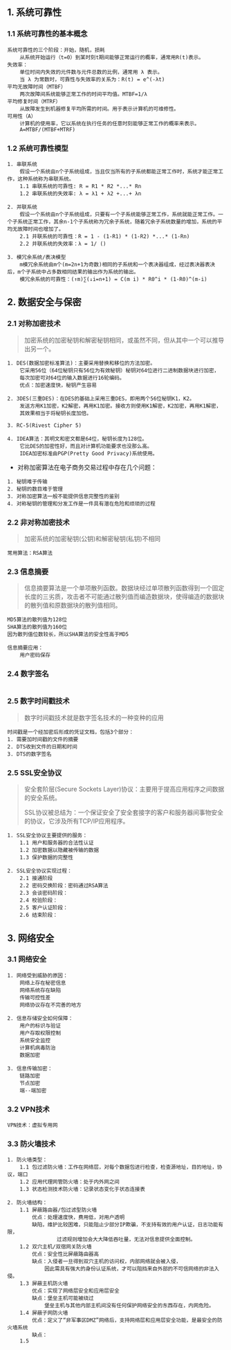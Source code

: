 ## 1. 系统可靠性

### 1.1 系统可靠性的基本概念

```
系统可靠性的三个阶段：开始，随机，损耗
	从系统开始运行（t=0）到某时刻t期间能够正常运行的概率，通常用R(t)表示。
失效率：
	单位时间内失效的元件数与元件总数的比例，通常用 λ 表示。
	当 λ 为常数时，可靠性与失效率的关系为：R(t) = e^(-λt)
平均无故障时间（MTBF）
	两次故障间系统能够正常工作的时间平均值。MTBF=1/λ
平均修复时间（MTRF）
	从故障发生到机器修复平均所需的时间。用于表示计算机的可维修性。
可用性（A）
	计算机的使用率，它以系统在执行任务的任意时刻能够正常工作的概率来表示。
	A=MTBF/(MTBF+MTRF)
```



### 1.2 系统可靠性模型

```
1. 串联系统
	假设一个系统由n个子系统组成，当且仅当所有的子系统都能正常工作时，系统才能正常工作，这种系统称为串联系统。
	1.1 串联系统的可靠性: R = R1 * R2 *...* Rn
	1.2 串联系统的失效率: λ = λ1 + λ2 +...+ λn

2. 并联系统
	假设一个系统由n个子系统组成，只要有一个子系统能够正常工作，系统就能正常工作。一个子系统正常工作，其余n-1个子系统称为冗余子系统，随着冗余子系统数量的增加，系统的平均无故障时间也增加了。
	2.1 并联系统的可靠性：R = 1 - (1-R1) * (1-R2) *...* (1-Rn)
	2.2 并联系统的失效率：λ = 1/ ()

3. 模冗余系统/表决模型 
	m模冗余系统由m个(m=2n+1为奇数)相同的子系统和一个表决器组成，经过表决器表决后，m个子系统中占多数相同结果的输出作为系统的输出。
	模冗余系统的可靠性：(↑m)∑(↓i=n+1) = C(m i) * R0^i * (1-R0)^(m-i) 
```



## 2. 数据安全与保密

### 2.1 对称加密技术

> 加密系统的加密秘钥和解密秘钥相同，或虽然不同，但从其中一个可以推导出另一个。

```
1. DES(数据加密标准算法)：主要采用替换和移位的方法加密。
	它采用56位（64位秘钥只有56位为有效秘钥）秘钥对64位进行二进制数据块进行加密，
	每次加密可对64位的输入数据进行16轮编码。
	优点：加密速度快，秘钥产生容易

2. 3DES(三重DES)：在DES的基础上采用三重DES，即用两个56位秘钥K1，K2。
	发送方用K1加密，K2解密，再用K1加密。接收方则使用K1解密，K2加密，再用K1解密，
	其效果相当于将秘钥长度加倍。

3. RC-5(Rivest Cipher 5)

4. IDEA算法：其明文和密文都是64位，秘钥长度为128位。
	它比DES的加密性好，而且对计算机功能要求也没那么高。
	IDEA加密标准由PGP(Pretty Good Privacy)系统使用。
```

* 对称加密算法在电子商务交易过程中存在几个问题：

```
1. 秘钥难于传输
2. 秘钥的数目难于管理
3. 对称加密算法一般不能提供信息完整性的鉴别
4. 对称秘钥的管理和分发工作是一件具有潜在危险和烦琐的过程
```

### 2.2 非对称加密技术

> 加密系统的加密秘钥(公钥)和解密秘钥(私钥)不相同

```
常用算法：RSA算法
```

### 2.3 信息摘要

> 信息摘要算法是一个单项散列函数。数据块经过单项散列函数得到一个固定长度的三劣质，攻击者不可能通过散列值而编造数据块，使得编造的数据块的散列值和原数据块的散列值相同。

```
MD5算法的散列值为128位
SHA算法的散列值为160位
因为散列值位数较长，所以SHA算法的安全性高于MD5
```

```
信息摘要应用：
	用户密码保存
```

### 2.4 数字签名

```

```

### 2.5 数字时间戳技术

> 数字时间戳技术就是数字签名技术的一种变种的应用

```
时间戳是一个经加密后形成的凭证文档，包括3个部分：
1. 需要加时间戳的文件的摘要
2. DTS收到文件的日期和时间
3. DTS的数字签名
```

### 2.5 SSL安全协议

> 安全套阶层(Secure Sockets Layer)协议：主要用于提高应用程序之间数据的安全系统。
>
> SSL协议被总结为：一个保证安全了安全套接字的客户和服务器间事物安全的协议，它涉及所有TCP/IP应用程序。

```
1. SSL安全协议主要提供的服务：
	1.1 用户和服务器的合法性认证
	1.2 加密数据以隐藏被传输的数据
	1.3 保护数据的完整性

2. SSL安全协议实现过程：
	2.1 接通阶段
	2.2 密码交换阶段：密码通过RSA算法
	2.3 会谈密码阶段：
	2.4 校验阶段：
	2.5 客户认证阶段：
	2.6 结束阶段：
```



## 3. 网络安全

### 3.1 网络安全

```
1. 网络受到威胁的原因：
	网络上存在秘密信息
	网络系统存在缺陷
	传输可控性差
	网络协议存在不完善的地方

2. 信息存储安全如何保障：
	用户的标识与验证
	用户存取权限控制
	系统安全监控
	计算机病毒防治
	数据加密

3. 信息传输加密：
	链路加密
	节点加密
	端--端加密
```

### 3.2 VPN技术

```
VPN技术：虚拟专用网
```

### 3.3 防火墙技术

```
1. 防火墙类型：
	1.1 包过滤防火墙：工作在网络层，对每个数据包进行检查，检查源地址，目的地址，协议，端口
	1.2 应用代理网管防火墙：处于内外网之间
	1.3 状态检测技术防火墙：记录状态变化于状态连接表
	
2. 防火墙结构：
	1.1 屏蔽路由器/包过滤型防火墙
		优点：处理速度快，费用低，对用户透明
		缺陷，维护比较困难，只能阻止少部分IP欺骗，不支持有效的用户认证，日志功能有限，
				过滤规则增加会大大降低吞吐量，无法对信息提供全面控制。
	1.2 双穴主机/双宿网关防火墙
		优点：安全性比屏蔽路由器高
		缺点：入侵者一旦得到双穴主机的访问权，内部网络就会被入侵，
			因此需具有强大的身份认证系统，才可以阻挡来自外部的不可信网络的非法入侵。
	1.3 屏蔽主机防火墙
		优点：实现了网络层安全和应用层安全
		缺点：堡垒主机可能被绕过
			堡垒主机与其他内部主机间没有任何保护网络安全的东西存在，内网危险。
	1.4 屏蔽子网防火墙
		优点：定义了“非军事区DMZ”网络后，支持网络层和应用层安全功能，是最安全的防火墙系统
		缺点：
	1.5 
```





